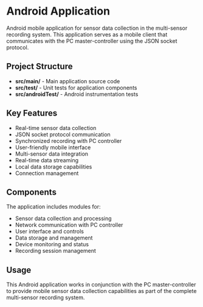 # Android Application

Android mobile application for sensor data collection in the multi-sensor recording system. This application serves as a mobile client that communicates with the PC master-controller using the JSON socket protocol.

## Project Structure

- **src/main/** - Main application source code
- **src/test/** - Unit tests for application components
- **src/androidTest/** - Android instrumentation tests

## Key Features

- Real-time sensor data collection
- JSON socket protocol communication
- Synchronized recording with PC controller
- User-friendly mobile interface
- Multi-sensor data integration
- Real-time data streaming
- Local data storage capabilities
- Connection management

## Components

The application includes modules for:
- Sensor data collection and processing
- Network communication with PC controller
- User interface and controls
- Data storage and management
- Device monitoring and status
- Recording session management

## Usage

This Android application works in conjunction with the PC master-controller to provide mobile sensor data collection capabilities as part of the complete multi-sensor recording system.